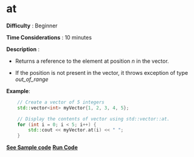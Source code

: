 # at

**Difficulty** : Beginner

**Time Considerations** : 10 minutes

**Description** : 
- Returns a reference to the element at position _n_ in the vector.

- If the position is not present in the vector, it throws exception of type _out_of_range_ 
			
**Example**:
```cpp
	// Create a vector of 5 integers  
	std::vector<int> myVector{1, 2, 3, 4, 5};

	// Display the contents of vector using std::vector::at.
	for (int i = 0; i < 5; i++) {
	    std::cout << myVector.at(i) << " ";
	}
```
**[See Sample code](../snippets/vector/at.cpp)**
**[Run Code](https://rextester.com/ZGMP1944)**
